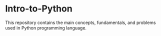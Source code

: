 # Intro-to-Python
This repository contains the main concepts, fundamentals, and problems used in Python programming language. 
